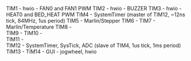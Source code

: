 TIM1 - hwio - FAN0 and FAN1 PWM
TIM2 - hwio - BUZZER
TIM3 - hwio - HEAT0 and BED_HEAT PWM
TIM4 - SystemTimer (master of TIM12, ~12ns tick, 84MHz, 1us period)
TIM5 - Marlin/Stepper
TIM6 -
TIM7 - Marlin/Temperature
TIM8 -  
TIM9 -
TIM10 -  
TIM11 -  
TIM12 - SystemTimer, SysTick, ADC (slave of TIM4, 1us tick, 1ms period)
TIM13 -
TIM14 - GUI - jogwheel, hwio
